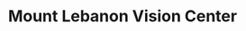 ---
title: "Mount Lebanon Vision Center"
url: /pittsburgh/mount-lebanon-vision-center/
shop: optician
---
